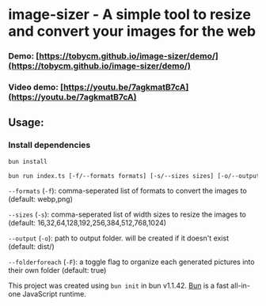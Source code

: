 # image-sizer - A simple tool to resize and convert your images for the web

### Demo: [https://tobycm.github.io/image-sizer/demo/](https://tobycm.github.io/image-sizer/demo/)
### Video demo: [https://youtu.be/7agkmatB7cA](https://youtu.be/7agkmatB7cA)

## Usage:

### Install dependencies

```bash
bun install
```

```bash
bun run index.ts [-f/--formats formats] [-s/--sizes sizes] [-o/--output output_folder] [-F/--folderforeach] image_file
```

`--formats` (`-f`): comma-seperated list of formats to convert the images to (default: webp,png)

`--sizes` (`-s`): comma-seperated list of width sizes to resize the images to (default: 16,32,64,128,192,256,384,512,768,1024)

`--output` (`-o`): path to output folder. will be created if it doesn't exist (default: dist/)

`--folderforeach` (`-F`): a toggle flag to organize each generated pictures into their own folder (default: true)

This project was created using `bun init` in bun v1.1.42. [Bun](https://bun.sh) is a fast all-in-one JavaScript runtime.
